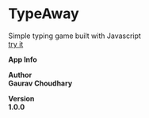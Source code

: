 # TypeAway
Simple typing game built with Javascript<br>
<a href="https://frozen-heart15.github.io/TypeAway/"> try it </a>

<b>App Info<b>
  
Author<br>
Gaurav Choudhary

Version<br>
1.0.0
